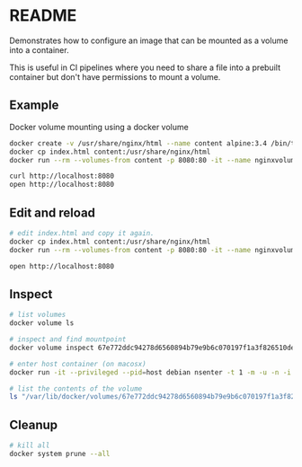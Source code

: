 # README

Demonstrates how to configure an image that can be mounted as a volume into a container.  

This is useful in CI pipelines where you need to share a file into a prebuilt container but don't have permissions to mount a volume.  

## Example

Docker volume mounting using a docker volume  

```sh
docker create -v /usr/share/nginx/html --name content alpine:3.4 /bin/true
docker cp index.html content:/usr/share/nginx/html
docker run --rm --volumes-from content -p 8080:80 -it --name nginxvolume nginx:1.19.9 

curl http://localhost:8080
open http://localhost:8080
```

## Edit and reload

```sh
# edit index.html and copy it again. 
docker cp index.html content:/usr/share/nginx/html
docker run --rm --volumes-from content -p 8080:80 -it --name nginxvolume nginx:1.19.9 

open http://localhost:8080
```

## Inspect

```sh
# list volumes
docker volume ls    

# inspect and find mountpoint
docker volume inspect 67e772ddc94278d6560894b79e9b6c070197f1a3f826510de4cc749644b6b49

# enter host container (on macosx)
docker run -it --privileged --pid=host debian nsenter -t 1 -m -u -n -i sh

# list the contents of the volume
ls "/var/lib/docker/volumes/67e772ddc94278d6560894b79e9b6c070197f1a3f826510de4cc749644b6b497/_data"
```

## Cleanup

```sh
# kill all
docker system prune --all 
```

